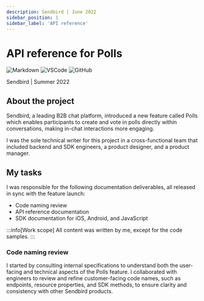 ```yaml
---
description: Sendbird | June 2022
sidebar_position: 1
sidebar_label: 'API reference'
---
```


# API reference for Polls

![Markdown](https://img.shields.io/badge/Markdown-000000?style=for-the-badge&logo=markdown&logoColor=white) ![VSCode](https://img.shields.io/badge/VSCode-0078D4?style=for-the-badge&logo=visual%20studio%20code&logoColor=white) ![GitHub](https://img.shields.io/badge/GitHub-100000?style=for-the-badge&logo=github&logoColor=white)

Sendbird  |  Summer 2022 


## About the project

Sendbird, a leading B2B chat platform, introduced a new feature called Polls which enables participants to create and vote in polls directly within conversations, making in-chat interactions more engaging. 

I was the sole technical writer for this project in a cross-functional team that included backend and SDK engineers, a product designer, and a product manager. 

## My tasks

I was responsible for the following documentation deliverables, all released in sync with the feature launch:
- Code naming review
- API reference documentation
- SDK documentation for iOS, Android, and JavaScript

:::info[Work scope]
All content was written by me, except for the code samples.
:::

### Code naming review

I started by consulting internal specifications to understand both the user-facing and technical aspects of the Polls feature. I collaborated with engineers to review and refine customer-facing code names, such as endpoints, resource properties, and SDK methods, to ensure clarity and consistency with other Sendbird products.
